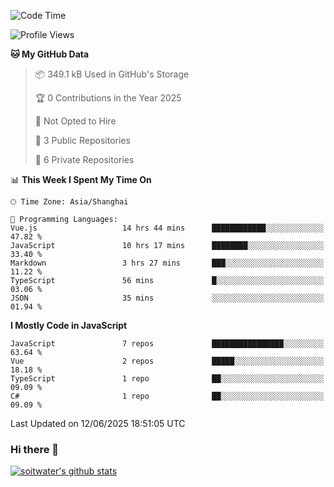 <!--START_SECTION:waka-->
![Code Time](http://img.shields.io/badge/Code%20Time-5%2C133%20hrs%2011%20mins-blue)

![Profile Views](http://img.shields.io/badge/Profile%20Views-3-blue)

**🐱 My GitHub Data** 

> 📦 349.1 kB Used in GitHub's Storage 
 > 
> 🏆 0 Contributions in the Year 2025
 > 
> 🚫 Not Opted to Hire
 > 
> 📜 3 Public Repositories 
 > 
> 🔑 6 Private Repositories 
 > 
📊 **This Week I Spent My Time On** 

```text
🕑︎ Time Zone: Asia/Shanghai

💬 Programming Languages: 
Vue.js                   14 hrs 44 mins      ████████████░░░░░░░░░░░░░   47.82 % 
JavaScript               10 hrs 17 mins      ████████░░░░░░░░░░░░░░░░░   33.40 % 
Markdown                 3 hrs 27 mins       ███░░░░░░░░░░░░░░░░░░░░░░   11.22 % 
TypeScript               56 mins             █░░░░░░░░░░░░░░░░░░░░░░░░   03.06 % 
JSON                     35 mins             ░░░░░░░░░░░░░░░░░░░░░░░░░   01.94 % 
```

**I Mostly Code in JavaScript** 

```text
JavaScript               7 repos             ████████████████░░░░░░░░░   63.64 % 
Vue                      2 repos             █████░░░░░░░░░░░░░░░░░░░░   18.18 % 
TypeScript               1 repo              ██░░░░░░░░░░░░░░░░░░░░░░░   09.09 % 
C#                       1 repo              ██░░░░░░░░░░░░░░░░░░░░░░░   09.09 % 
```




 Last Updated on 12/06/2025 18:51:05 UTC
<!--END_SECTION:waka-->

### Hi there 👋
[![soitwater's github stats](https://github-readme-stats.vercel.app/api?username=soitwater)](https://github.com/soitwater/github-readme-stats)
